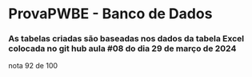 # ProvaPWBE - Banco de Dados

### As tabelas criadas são baseadas nos dados da tabela Excel colocada no git hub aula #08 do dia 29 de março de 2024
nota 92 de 100

